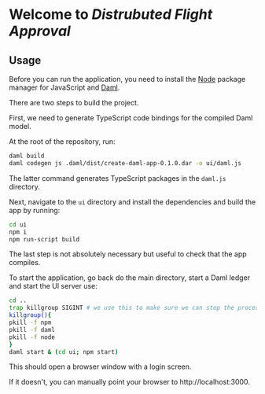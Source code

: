 # Welcome to _Distrubuted Flight Approval_

## Usage

Before you can run the application, you need to install the
[Node](https://docs.npmjs.com/downloading-and-installing-node-js-and-npm) package manager for JavaScript and [Daml](https://docs.daml.com/getting-started/installation.html).

There are two steps to build the project.

First, we need to generate TypeScript code bindings for the compiled Daml model.

At the root of the repository, run:

```sh
daml build
daml codegen js .daml/dist/create-daml-app-0.1.0.dar -o ui/daml.js
```

The latter command generates TypeScript packages in the `daml.js` directory.

Next, navigate to the `ui` directory and install the dependencies and build the app by running:

```sh
cd ui
npm i
npm run-script build
```

The last step is not absolutely necessary but useful to check that the app compiles.

To start the application, go back do the main directory, start a Daml ledger and start the UI server use:

```sh
cd ..
trap killgroup SIGINT # we use this to make sure we can stop the processes
killgroup(){
pkill -f npm
pkill -f daml
pkill -f node
}
daml start & (cd ui; npm start)
```

This should open a browser window with a login screen.

If it doesn't, you can manually point your browser to http://localhost:3000.
